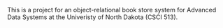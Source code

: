 This is a project for an object-relational book store system for Advanced Data Systems at the Univeristy of North Dakota (CSCI 513).
